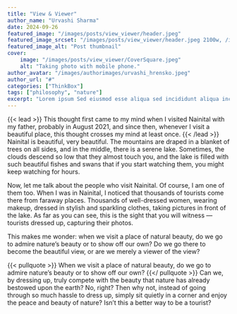 ```yaml
---
title: "View & Viewer"
author_name: "Urvashi Sharma"
date: 2024-09-26
featured_image: "/images/posts/view_viewer/header.jpeg"
featured_image_srcset: "/images/posts/view_viewer/header.jpeg 2100w, /images/posts/view_viewer/header.jpeg 1050w"
featured_image_alt: "Post thumbnail"
cover:
    image: "/images/posts/view_viewer/CoverSquare.jpeg"
    alt: "Taking photo with mobile phone."
author_avatar: "/images/authorimages/urvashi_hrensko.jpeg"
author_url: "#"
categories: ["ThinkBox"]
tags: ["philosophy", "nature"]
excerpt: "Lorem ipsum Sed eiusmod esse aliqua sed incididunt aliqua incididunt mollit id..."
---
```

{{< lead >}}
This thought first came to my mind when I visited Nainital with my father, probably in August 2021, and since then, whenever I visit a beautiful place, this thought crosses my mind at least once.
{{< /lead >}}
Nainital is beautiful, very beautiful. The mountains are draped in a blanket of trees on all sides, and in the middle, there is a serene lake. Sometimes, the clouds descend so low that they almost touch you, and the lake is filled with such beautiful fishes and swans that if you start watching them, you might keep watching for hours.

Now, let me talk about the people who visit Nainital. Of course, I am one of them too. When I was in Nainital, I noticed that thousands of tourists come there from faraway places. Thousands of well-dressed women, wearing makeup, dressed in stylish and sparkling clothes, taking pictures in front of the lake. As far as you can see, this is the sight that you will witness — tourists dressed up, capturing their photos.

This makes me wonder: when we visit a place of natural beauty, do we go to admire nature’s beauty or to show off our own? Do we go there to become the beautiful view, or are we merely a viewer of the view?

{{< pullquote >}}
When we visit a place of natural beauty, do we go to admire nature’s beauty or to show off our own?
{{</ pullquote >}}
Can we, by dressing up, truly compete with the beauty that nature has already bestowed upon the earth? No, right? Then why not, instead of going through so much hassle to dress up, simply sit quietly in a corner and enjoy the peace and beauty of nature? Isn’t this a better way to be a tourist?

